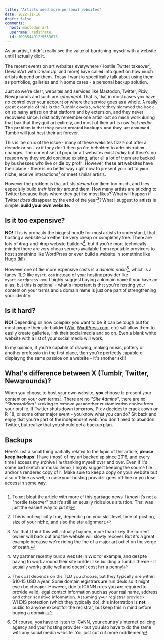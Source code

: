 ```yaml
---
title: "Artists need more personal websites"
date: 2022-11-16
draft: false
comments:
  host: mastodon.art
  username: redstrate
  id: 109354491225553675
---
```


As an artist, I didn't really see the value of burdening myself with a website until I actually did it.

<!--more-->

The recent events on art websites everywhere (Hostile Twitter takeover[^1], DeviantArt with DreamUp, and more) have called into question how much artists depend on them. Today I want to specifically talk about
using them as portfolios, galleries and in some cases - a personal backup solution. 

Just so we're clear, websites and services like Mastodon, Twitter, Pixiv, Newgrounds and such are _ephemeral_. That is, that in most cases you have _no_ control over your account or where the service goes as a whole. A really great example of this is the Tumblr exodus, where they slammed the book on so many artists on that platform and by extension, and they never recovered since. I distinctly remember one artist lost so much work during that ban that they quit art entirely, and most of their art is now _lost media_. The problem is that they never created backups, and they just assumed Tumblr will just host their art forever.

This is the crux of the issue - many of these websites fizzle out after a decade or so - or if they don't then you're beholden to administration changes. The current set of popular art websites exist _today_ but there's no reason why they would continue existing, after all a lot of them are backed by businesses who live or die by profit. However, these art websites have their place - there is no better way right now to present your art to your niche, receive interactions[^2] or meet similar artists.

However the problem is that artists _depend_ on them too much, and they especially build _their identity_ around them. How many artists are sticking to Twitter because thats where they get the most likes? What will happen if Twitter _does_ disappear by the end of the year[^3]? What I suggest to artists is simple: **build your own website.**

## Is it too expensive?

**NO!** This is probably the biggest hurdle for most artists to understand, that hosting a website can either be very cheap or completely free. There are lots of drag-and-drop website builders[^4], but if you're more technically minded there are very cheap servers available from reputable providers to host something like [WordPress](https://wordpress.org) or even build a website in something like [Hugo](https://gohugo.io) (hi!)

However one of the more expensive costs is a _domain name_[^5], which is a fancy TLD like `myart.com` instead of your hosting provider like `myart.wordpress.com`. I highly suggest buying a domain name if you have an alias, but this is optional - what's important is that you're hosting your content on your terms and a domain name is just one part of strengthening your identity.

## Is it hard?

**NO!** Depending on how complex you want to be, it can be tough but for most people their site builder ([Wix](https://www.wix.com), [WordPress.com](https://wordpress.com), etc) will allow them to easily create galleries, link their social media and so on. Even a blank white website with a list of your social media will work.

In my opinion, if you're capable of drawing, making music, pottery or another profession in the first place, then you're perfectly capable of displaying the same passion on a website - it's another skill!

## What's difference between X (Tumblr, Twitter, Newgrounds)?

When you choose to host your own website, **you** choose to present your content on your own terms[^6]. There are no _"Site Admins"_, there are no _"Shareholders"_ seeking to remove yet another customization choice from your profile. If Twitter shuts down tomorrow, Pixiv decides to crack down on R-18, or some other major event - you know what you can do? Sit back and enjoy that you're part of the independent web. You don't need to abandon Twitter, but realize that you should get a backup plan.

## Backups

Here's just a small thing partially related to the topic of this article, **please keep backups**! I have (most) of my art backed up since 2016, and every time I access my archive I'm thanking myself over and over. Even if it's some bad sketch or music demo, I highly suggest keeping the source file and/or a rendered copy of it. Make sure to keep a copy on your website but also off-line as well, in case your hosting provider goes off-line or you lose access in some way.

[^1]: To not bloat the article with more of this garbage news, I _know_ it's not a "hostile takeover" but it's still an equally ridiculous situation. That was just the easiest way to put it! 

[^2]: This is not explicitly true, depending on your skill level, time of posting, size of your niche, and also the star alignment.

[^3]: Not that I think this will actually happen, more than likely the current owner will back out and the website will slowly recover. But it's a great example because we're riding the line of a major art outlet on the verge of death.

[^4]: My partner recently built a website in Wix for example, and despite having to work around their 
site builder like building a Tumblr theme - it actually works quite well and doesn't cost her a penny!

[^5]: The cost depends on the TLD you choose, but they typically are within $10-15 USD a year. Some domain registrars are run deals so it might even be cheaper. However, due to ICANN rules you **are** required to provide valid, legal contact information such as your real name, address and other sensitive information. Assuming your registrar provides WHOIS protection (which they typically do), this information is **not** public to anyone except for the registrar, but keep this in mind before buying a domain.

[^6]: Of course, you have to listen to ICANN, your country's internet policing agency and your hosting provider - but you also have to do the same with any social media website. You just cut out more middlemen!